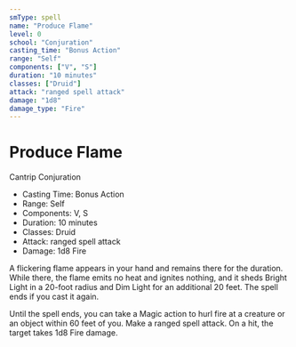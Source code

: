 ```yaml
---
smType: spell
name: "Produce Flame"
level: 0
school: "Conjuration"
casting_time: "Bonus Action"
range: "Self"
components: ["V", "S"]
duration: "10 minutes"
classes: ["Druid"]
attack: "ranged spell attack"
damage: "1d8"
damage_type: "Fire"
---
```


# Produce Flame
Cantrip Conjuration

- Casting Time: Bonus Action
- Range: Self
- Components: V, S
- Duration: 10 minutes
- Classes: Druid
- Attack: ranged spell attack
- Damage: 1d8 Fire

A flickering flame appears in your hand and remains there for the duration. While there, the flame emits no heat and ignites nothing, and it sheds Bright Light in a 20-foot radius and Dim Light for an additional 20 feet. The spell ends if you cast it again.

Until the spell ends, you can take a Magic action to hurl fire at a creature or an object within 60 feet of you. Make a ranged spell attack. On a hit, the target takes 1d8 Fire damage.
